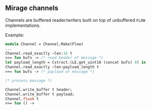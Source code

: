 ## Mirage channels

Channels are buffered reader/writers built on top of unbuffered `FLOW`
implementations.

Example:

```ocaml
module Channel = Channel.Make(Flow)
...
Channel.read_exactly ~len:16 t
>>= fun bufs -> (* read header of message *)
let payload_length = Cstruct.(LE.get_uint16 (concat bufs) 0) in
Channel.read_exactly ~len:payload_length t
>>= fun bufs -> (* payload of message *)

(* process message *)

Channel.write_buffer t header;
Channel.write_buffer t payload;
Channel.flush t
>>= fun () ->
```

